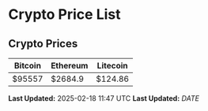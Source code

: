 # Crypto Price List

## Crypto Prices
| Bitcoin | Ethereum | Litecoin |
| ------- | -------- | -------- |
| $95557 | $2684.9 | $124.86 |
**Last Updated:** 2025-02-18 11:47 UTC
**Last Updated:** $DATE$
